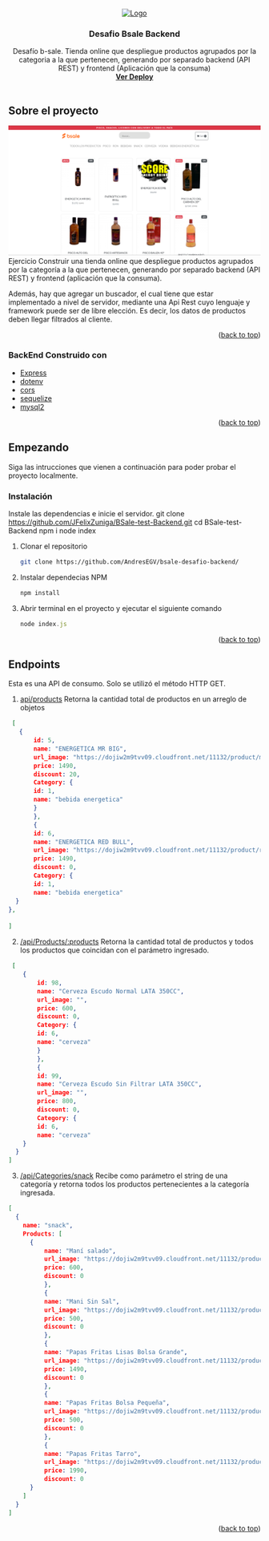 <div id="top"></div>
<!--
*** Thanks for checking out the Best-README-Template. If you have a suggestion
*** that would make this better, please fork the repo and create a pull request
*** or simply open an issue with the tag "enhancement".
*** Don't forget to give the project a star!
*** Thanks again! Now go create something AMAZING! :D
-->



<!-- PROJECT SHIELDS -->
<!--
*** I'm using markdown "reference style" links for readability.
*** Reference links are enclosed in brackets [ ] instead of parentheses ( ).
*** See the bottom of this document for the declaration of the reference variables
*** for contributors-url, forks-url, etc. This is an optional, concise syntax you may use.
*** https://www.markdownguide.org/basic-syntax/#reference-style-links
-->




<!-- PROJECT LOGO -->
<br />
<div align="center">
  <a href="https://github.com/AndresEGV/bsale-desafio-backend">
    <img src="https://encrypted-tbn0.gstatic.com/images?q=tbn:ANd9GcTvVq1F-B5EVgYya7XLivvDGYa1YSVWNbjD6MNZBUnYX3Cd9ziac3vxieYVa11BipWBBCo&usqp=CAU" alt="Logo" width="80" height="80">
  </a>

  <h3 align="center">Desafio Bsale Backend </h3>

  <p align="center">
Desafío b-sale. Tienda online que despliegue productos agrupados por la categoria a la que pertenecen, generando por separado backend (API REST) y frontend (Aplicación que la consuma)
    <br />
    <a href="https://clever-hawking-a01951.netlify.app/"><strong>Ver Deploy</strong></a>
    <br />
    <br />  
  </p>
</div>

<!-- ABOUT THE PROJECT -->
## Sobre el proyecto
![stack Overflow](bsale_front.png)
Ejercicio Construir una tienda online que despliegue productos agrupados por la categoría a la que pertenecen, generando por separado backend (API REST) y frontend (aplicación que la consuma).

Además, hay que agregar un buscador, el cual tiene que estar implementado a nivel de servidor, mediante una Api Rest cuyo lenguaje y framework puede ser de libre elección. Es decir, los datos de productos deben llegar filtrados al cliente.

<p align="right">(<a href="#top">back to top</a>)</p>



### BackEnd Construido con

* [Express](https://www.npmjs.com/package/express)
* [dotenv](https://www.npmjs.com/package/dotenv)
* [cors](https://www.npmjs.com/package/cors)
* [sequelize](https://www.npmjs.com/package/sequelize)
* [mysql2](https://www.npmjs.com/package/mysql2)


<p align="right">(<a href="#top">back to top</a>)</p>



<!-- GETTING STARTED -->
## Empezando
Siga las intrucciones que vienen a continuación para poder probar el proyecto localmente.




### Instalación

Instale las dependencias e inicie el servidor.
git clone https://github.com/JFelixZuniga/BSale-test-Backend.git
cd BSale-test-Backend
npm i
node index


1. Clonar el repositorio
   ```sh
   git clone https://github.com/AndresEGV/bsale-desafio-backend/
   ```
2. Instalar dependecias NPM
   ```sh
   npm install
   ```
3. Abrir terminal en el proyecto y ejecutar el siguiente comando 
   ```js
   node index.js
   ```

<p align="right">(<a href="#top">back to top</a>)</p>




## Endpoints

Esta es una API de  consumo. Solo se utilizó el  método HTTP GET.
1. [api/products](https://bsale-test-store.herokuapp.com/api/products) Retorna la cantidad total de productos en un arreglo de objetos
 ```json
  [
    {
        id: 5,
        name: "ENERGETICA MR BIG",
        url_image: "https://dojiw2m9tvv09.cloudfront.net/11132/product/misterbig3308256.jpg",
        price: 1490,
        discount: 20,
        Category: {
        id: 1,
        name: "bebida energetica"
        }
        },
        {
        id: 6,
        name: "ENERGETICA RED BULL",
        url_image: "https://dojiw2m9tvv09.cloudfront.net/11132/product/redbull8381.jpg",
        price: 1490,
        discount: 0,
        Category: {
        id: 1,
        name: "bebida energetica"
   }
 },

]
   ```
2. [/api/Products/:products](https://bsale-test-store.herokuapp.com/api/products/cerveza)  Retorna la cantidad total de productos y todos los productos que coincidan con el parámetro ingresado.
```json
 [
    {
        id: 98,
        name: "Cerveza Escudo Normal LATA 350CC",
        url_image: "",
        price: 600,
        discount: 0,
        Category: {
        id: 6,
        name: "cerveza"
        }
        },
        {
        id: 99,
        name: "Cerveza Escudo Sin Filtrar LATA 350CC",
        url_image: "",
        price: 800,
        discount: 0,
        Category: {
        id: 6,
        name: "cerveza"
    }
  }
]
   ```
3. [/api/Categories/snack](https://bsale-test-store.herokuapp.com/api/categories/snack) Recibe como parámetro el string de una categoría y retorna todos los productos pertenecientes a la categoría ingresada.
```json
[
  {
    name: "snack",
    Products: [
      {
          name: "Maní salado",
          url_image: "https://dojiw2m9tvv09.cloudfront.net/11132/product/manisaladomp4415.jpg",
          price: 600,
          discount: 0
          },
          {
          name: "Mani Sin Sal",
          url_image: "https://dojiw2m9tvv09.cloudfront.net/11132/product/manisinsalmp6988.jpg",
          price: 500,
          discount: 0
          },
          {
          name: "Papas Fritas Lisas Bolsa Grande",
          url_image: "https://dojiw2m9tvv09.cloudfront.net/11132/product/papaslisasgrande7128.jpg",
          price: 1490,
          discount: 0
          },
          {
          name: "Papas Fritas Bolsa Pequeña",
          url_image: "https://dojiw2m9tvv09.cloudfront.net/11132/product/papaslisas7271.jpg",
          price: 500,
          discount: 0
          },
          {
          name: "Papas Fritas Tarro",
          url_image: "https://dojiw2m9tvv09.cloudfront.net/11132/product/78028005335657432.jpg",
          price: 1990,
          discount: 0
      }
    ]
  }
]
   ```
<p align="right">(<a href="#top">back to top</a>)</p>





